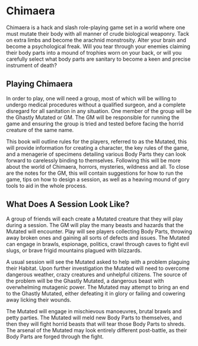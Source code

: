 # Chimaera

Chimaera is a hack and slash role-playing game set in a world where one must mutate their body with all manner of crude biological weaponry. Tack on extra limbs and become the arachnid monstrosity. Alter your brain and become a psychological freak. Will you tear through your enemies claiming their body parts into a mound of trophies worn on your back, or will you carefully select what body parts are sanitary to become a keen and precise instrument of death?

## Playing Chimaera

In order to play, one will need a group, most of which will be willing to undergo medical procedures without a qualified surgeon, and a complete disregard for all sanitation in any situation. One member of the group will be the Ghastly Mutated or GM. The GM will be responsible for running the game and ensuring the group is tried and tested before facing the horrid creature of the same name.

This book will outline rules for the players, referred to as the Mutated, this will provide information for creating a character, the key rules of the game, and a menagerie of specimens detailing various Body Parts they can look forward to carelessly binding to themselves. Following this will be more about the world of Chimaera, horrors, mysteries, wildness and all. To close are the notes for the GM, this will contain suggestions for how to run the game, tips on how to design a session, as well as a heaving mound of gory tools to aid in the whole process.

## What Does A Session Look Like?

A group of friends will each create a Mutated creature that they will play during a session. The GM will play the many beasts and hazards that the Mutated will encounter. Play will see players collecting Body Parts, throwing away broken ones and gaining all sorts of defects and issues. The Mutated can engage in brawls, espionage, politics, crawl through caves to fight evil slugs, or brave frigid mountains plagued with blizzards.

A usual session will see the Mutated asked to help with a problem plaguing their Habitat. Upon further investigation the Mutated will need to overcome dangerous weather, crazy creatures and unhelpful citizens. The source of the problem will be the Ghastly Mutated, a dangerous beast with overwhelming mutagenic power. The Mutated may attempt to bring an end to the Ghastly Mutated, either defeating it in glory or failing and cowering away licking their wounds.

The Mutated will engage in mischievous manoeuvres, brutal brawls and petty parties. The Mutated will meld new Body Parts to themselves, and then they will fight horrid beasts that will tear those Body Parts to shreds. The arsenal of the Mutated may look entirely different post-battle, as their Body Parts are forged through the fight.
